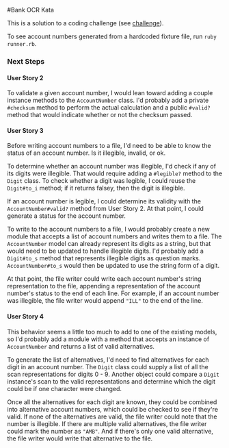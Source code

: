 #Bank OCR Kata

This is a solution to a coding challenge (see [challenge](http://codingdojo.org/kata/BankOCR/)).

To see account numbers generated from a hardcoded fixture file, run `ruby runner.rb`.

### Next Steps
#### User Story 2
To validate a given account number, I would lean toward adding a couple instance methods to the `AccountNumber` class.  I'd probably add a private `#checksum` method to perform the actual calculation and a public `#valid?` method that would indicate whether or not the checksum passed.

#### User Story 3
Before writing account numbers to a file, I'd need to be able to know the status of an account number.  Is it illegible, invalid, or ok.

To determine whether an account number was illegible, I'd check if any of its digits were illegible.  That would require adding a `#legible?` method to the `Digit` class.  To check whether a digit was legible, I could reuse the `Digit#to_i` method; if it returns falsey, then the digit is illegible.

If an account number is legible, I could determine its validity with the `AccountNumber#valid?` method from User Story 2.  At that point, I could generate a status for the account number.

To write to the account numbers to a file, I would probably create a new module that accepts a list of account numbers and writes them to a file.  The `AccountNumber` model can already represent its digits as a string, but that would need to be updated to handle illegible digits.  I'd probably add a `Digit#to_s` method that represents illegible digits as question marks.  `AccountNumber#to_s` would then be updated to use the string form of a digit.

At that point, the file writer could write each account number's string representation to the file, appending a representation of the account number's status to the end of each line.  For example, if an account number was illegible, the file writer would append `"ILL"` to the end of the line.

#### User Story 4
This behavior seems a little too much to add to one of the existing models, so I'd probably add a module with a method that accepts an instance of `AccountNumber` and returns a list of valid alternatives.

To generate the list of alternatives, I'd need to find alternatives for each digit in an account number.  The `Digit` class could supply a list of all the scan representations for digits 0 - 9.  Another object could compare a `Digit` instance's scan to the valid representations and determine which the digit could be if one character were changed.

Once all the alternatives for each digit are known, they could be combined into alternative account numbers, which could be checked to see if they're valid.  If none of the alternatives are valid, the file writer could note that the number is illegible.  If there are multiple valid alternatives, the file writer could mark the number as `"AMB"`.  And if there's only one valid alternative, the file writer would write that alternative to the file.